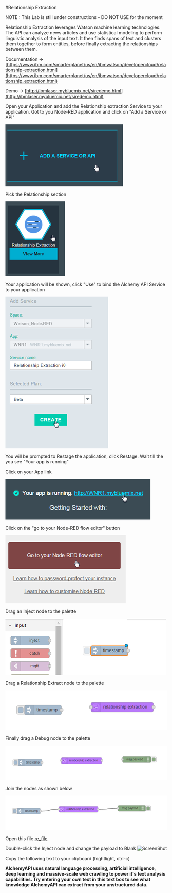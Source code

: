 #Relationship Extraction

NOTE : This Lab is still under constructions - DO NOT USE for the moment

Relationship Extraction leverages Watson machine learning technologies. The API can analyze news articles and use statistical modeling to perform linguistic analysis of the input text. It then finds spans of text and clusters them together to form entities, before finally extracting the relationships between them.  

Documentation -> [https://www.ibm.com/smarterplanet/us/en/ibmwatson/developercloud/relationship-extraction.html](https://www.ibm.com/smarterplanet/us/en/ibmwatson/developercloud/relationship_extraction.html)

Demo -> [http://ibmlaser.mybluemix.net/siredemo.html](http://ibmlaser.mybluemix.net/siredemo.html)

Open your Application and add the Relationship extraction Service to your application.  Got to you Node-RED application and click on "Add a Service or API"

![ScreenShot](images/re_add_service.png)

Pick the Relationship  section

![ScreenShot](images/re_service.png)

Your application will be shown, click "Use" to bind the Alchemy API Service to your application

![ScreenShot](images/re_add_service_use.png)

You will be prompted to Restage the application, click Restage.  Wait till the you see "Your app is running"

Click on your App link

![ScreenShot](images/re_app_link.png)

Click on the "go to your Node-RED flow editor" button

![ScreenShot](images/re_go_to_node_red_flow_editor.png)

Drag an Inject node to the palette

![ScreenShot](images/re_inject_node.png)

Drag a Relationship Extract node to the palette

![ScreenShot](images/re_node.png)

Finally drag a Debug node to the palette

![ScreenShot](images/re_debug_node.png)

Join the nodes as shown below

![ScreenShot](images/re_join_nodes.png)

Open this file [re_file](re_input_file) 

Double-click the Inject node and change the payload to Blank
![ScreenShot](images/fe_inject_blank.png)

Copy the following text to your clipboard (hightlight, ctrl-c)

**AlchemyAPI uses natural language processing, artificial intelligence, deep learning and massive-scale web crawling to power it's text analysis capabilities. Try entering your own text in this text box to see what knowledge AlchemyAPI can extract from your unstructured data.**
